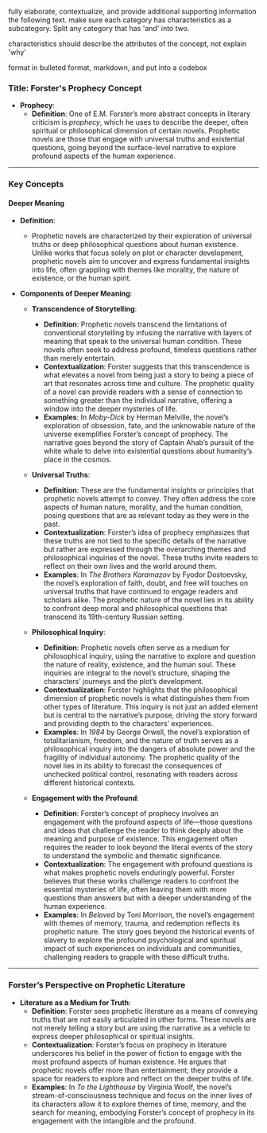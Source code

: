 fully elaborate, contextualize, and provide additional supporting information  the following text. make sure each category has characteristics as a subcategory. Split any category that has 'and' into two. 

characteristics should describe the attributes of the concept, not explain 'why' 

format in bulleted format, markdown, and put into a codebox



### Title: **Forster's Prophecy Concept**

- **Prophecy**:
  - **Definition**: One of E.M. Forster’s more abstract concepts in literary criticism is *prophecy*, which he uses to describe the deeper, often spiritual or philosophical dimension of certain novels. Prophetic novels are those that engage with universal truths and existential questions, going beyond the surface-level narrative to explore profound aspects of the human experience.

---

### **Key Concepts**

#### **Deeper Meaning**

- **Definition**:
  - Prophetic novels are characterized by their exploration of universal truths or deep philosophical questions about human existence. Unlike works that focus solely on plot or character development, prophetic novels aim to uncover and express fundamental insights into life, often grappling with themes like morality, the nature of existence, or the human spirit.

- **Components of Deeper Meaning**:
  - **Transcendence of Storytelling**:
    - **Definition**: Prophetic novels transcend the limitations of conventional storytelling by infusing the narrative with layers of meaning that speak to the universal human condition. These novels often seek to address profound, timeless questions rather than merely entertain.
    - **Contextualization**: Forster suggests that this transcendence is what elevates a novel from being just a story to being a piece of art that resonates across time and culture. The prophetic quality of a novel can provide readers with a sense of connection to something greater than the individual narrative, offering a window into the deeper mysteries of life.
    - **Examples**: In *Moby-Dick* by Herman Melville, the novel’s exploration of obsession, fate, and the unknowable nature of the universe exemplifies Forster’s concept of prophecy. The narrative goes beyond the story of Captain Ahab’s pursuit of the white whale to delve into existential questions about humanity’s place in the cosmos.

  - **Universal Truths**:
    - **Definition**: These are the fundamental insights or principles that prophetic novels attempt to convey. They often address the core aspects of human nature, morality, and the human condition, posing questions that are as relevant today as they were in the past.
    - **Contextualization**: Forster’s idea of prophecy emphasizes that these truths are not tied to the specific details of the narrative but rather are expressed through the overarching themes and philosophical inquiries of the novel. These truths invite readers to reflect on their own lives and the world around them.
    - **Examples**: In *The Brothers Karamazov* by Fyodor Dostoevsky, the novel’s exploration of faith, doubt, and free will touches on universal truths that have continued to engage readers and scholars alike. The prophetic nature of the novel lies in its ability to confront deep moral and philosophical questions that transcend its 19th-century Russian setting.

  - **Philosophical Inquiry**:
    - **Definition**: Prophetic novels often serve as a medium for philosophical inquiry, using the narrative to explore and question the nature of reality, existence, and the human soul. These inquiries are integral to the novel’s structure, shaping the characters’ journeys and the plot’s development.
    - **Contextualization**: Forster highlights that the philosophical dimension of prophetic novels is what distinguishes them from other types of literature. This inquiry is not just an added element but is central to the narrative’s purpose, driving the story forward and providing depth to the characters’ experiences.
    - **Examples**: In *1984* by George Orwell, the novel’s exploration of totalitarianism, freedom, and the nature of truth serves as a philosophical inquiry into the dangers of absolute power and the fragility of individual autonomy. The prophetic quality of the novel lies in its ability to forecast the consequences of unchecked political control, resonating with readers across different historical contexts.

  - **Engagement with the Profound**:
    - **Definition**: Forster’s concept of prophecy involves an engagement with the profound aspects of life—those questions and ideas that challenge the reader to think deeply about the meaning and purpose of existence. This engagement often requires the reader to look beyond the literal events of the story to understand the symbolic and thematic significance.
    - **Contextualization**: The engagement with profound questions is what makes prophetic novels enduringly powerful. Forster believes that these works challenge readers to confront the essential mysteries of life, often leaving them with more questions than answers but with a deeper understanding of the human experience.
    - **Examples**: In *Beloved* by Toni Morrison, the novel’s engagement with themes of memory, trauma, and redemption reflects its prophetic nature. The story goes beyond the historical events of slavery to explore the profound psychological and spiritual impact of such experiences on individuals and communities, challenging readers to grapple with these difficult truths.

---

### **Forster’s Perspective on Prophetic Literature**

- **Literature as a Medium for Truth**:
  - **Definition**: Forster sees prophetic literature as a means of conveying truths that are not easily articulated in other forms. These novels are not merely telling a story but are using the narrative as a vehicle to express deeper philosophical or spiritual insights.
  - **Contextualization**: Forster’s focus on prophecy in literature underscores his belief in the power of fiction to engage with the most profound aspects of human existence. He argues that prophetic novels offer more than entertainment; they provide a space for readers to explore and reflect on the deeper truths of life.
  - **Examples**: In *To the Lighthouse* by Virginia Woolf, the novel’s stream-of-consciousness technique and focus on the inner lives of its characters allow it to explore themes of time, memory, and the search for meaning, embodying Forster’s concept of prophecy in its engagement with the intangible and the profound.
